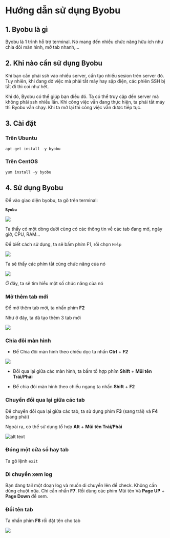 # Hướng dẫn sử dụng Byobu

## 1. Byobu là gì

Byobu là 1 trình hỗ trợ terminal. Nó mang đến nhiều chức năng hữu ích như chia đôi màn hình, mở tab nhanh,...

## 2. Khi nào cần sử dụng Byobu

Khi bạn cần phải ssh vào nhiều server, cần tạo nhiều sesion trên server đó. Tuy nhiên, khi đang dở việc mà phải tắt máy hay sập điện, các phiên SSH bị tắt đi thì coi như hết.

Khi đó, Byobu có thể giúp bạn điều đó. Ta có thể truy cập đến server mà không phải ssh nhiều lần. Khi công việc vẫn đang thực hiện, ta phải tắt máy thì Byobu vẫn chạy. Khi ta mở lại thì công việc vẫn được tiếp tục.

## 3. Cài đặt

### Trên Ubuntu

```
apt-get install -y byobu
```

### Trên CentOS

```
yum install -y byobu
```

## 4. Sử dụng Byobu

Để vào giao diện byobu, ta gõ trên terminal:

**`Byobu`**

![](img/byobu.png)

Ta thấy có một dòng dưới cùng có các thông tin về các tab đang mở, ngày giờ, CPU, RAM...

Để biết cách sử dụng, ta sẽ bấm phím F1, rồi chọn `Help`

![](img/F1-help.png)

Ta sẽ thấy các phím tắt cùng chức năng của nó

![](img/Help.png)

Ở đây, ta sẽ tìm hiểu một số chức năng của nó

### Mở thêm tab mới

Để mở thêm tab mới, ta nhấn phím **F2**

Như ở đây, ta đã tạo thêm 3 tab mới

![](img/F2-tạo-newtab.png)

### Chia đôi màn hình

- Để Chia đôi màn hình theo chiều dọc ta nhấn **Ctrl** + **F2**

![](img/Chia-doi-m.png)

- Đổi qua lại giữa các màn hình, ta bấm tổ hợp phím **Shift** + **Mũi tên Trái/Phải**

- Để chia đôi màn hình theo chiều ngang ta nhấn **Shift** + **F2**

### Chuyển đổi qua lại giữa các tab

Để chuyển đổi qua lại giữa các tab, ta sử dụng phím **F3** (sang trái) và **F4** (sang phải)

Ngoài ra, có thể sử dụng tổ hợp **Alt** + **Mũi tên Trái/Phải**

![alt text](img/chuyen-t.png)

### Đóng một cửa sổ hay tab

Ta gõ lệnh `exit`

### Di chuyển xem log

Bạn đang tail một đoạn log và muốn di chuyển lên để check. Không cần dùng chuột nữa. Chỉ cần nhấn **F7**. Rồi dùng các phím Mũi tên Và **Page UP** + **Page Down** để xem.

### Đổi tên tab

Ta nhấn phím **F8** rồi đặt tên cho tab

![](img/dat-ten-tab.png)
